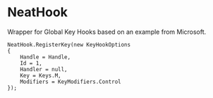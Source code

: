 # NeatHook
Wrapper for Global Key Hooks based on an example from Microsoft.


    NeatHook.RegisterKey(new KeyHookOptions
    {
        Handle = Handle,
        Id = 1,
        Handler = null,
        Key = Keys.M,
        Modifiers = KeyModifiers.Control
    });
